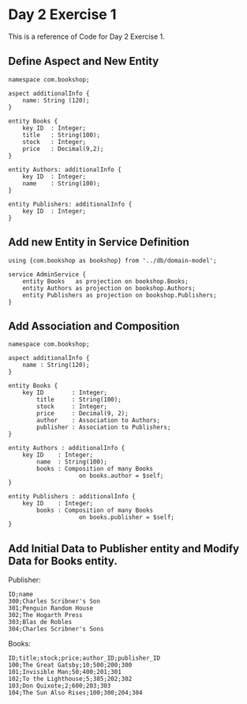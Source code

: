 # Day 2 Exercise 1
This is a reference of Code for Day 2 Exercise 1.

## Define Aspect and New Entity
```cds
namespace com.bookshop;

aspect additionalInfo {
    name: String (120);
}

entity Books {
    key ID  : Integer;
    title   : String(100);
    stock   : Integer;
    price   : Decimal(9,2);
}

entity Authors: additionalInfo {
    key ID  : Integer;
    name    : String(100);
}

entity Publishers: additionalInfo {
    key ID  : Integer;
}
```

## Add new Entity in Service Definition
```cds
using {com.bookshop as bookshop} from '../db/domain-model';

service AdminService {
    entity Books   as projection on bookshop.Books;
    entity Authors as projection on bookshop.Authors;
    entity Publishers as projection on bookshop.Publishers;
}
```

## Add Association and Composition
```cds
namespace com.bookshop;

aspect additionalInfo {
    name : String(120);
}

entity Books {
    key ID        : Integer;
        title     : String(100);
        stock     : Integer;
        price     : Decimal(9, 2);
        author    : Association to Authors;
        publisher : Association to Publishers;
}

entity Authors : additionalInfo {
    key ID    : Integer;
        name  : String(100);
        books : Composition of many Books
                    on books.author = $self;
}

entity Publishers : additionalInfo {
    key ID    : Integer;
        books : Composition of many Books
                    on books.publisher = $self;
}
```

## Add Initial Data to Publisher entity and Modify Data for Books entity.

Publisher:
```csv
ID;name
300;Charles Scribner's Son
301;Penguin Random House
302;The Hogarth Press
303;Blas de Robles
304;Charles Scribner's Sons
```

Books:
```csv
ID;title;stock;price;author_ID;publisher_ID
100;The Great Gatsby;10;500;200;300
101;Invisible Man;50;400;201;301
102;To the Lighthouse;5;385;202;302
103;Don Quixote;2;600;203;303
104;The Sun Also Rises;100;300;204;304
```
